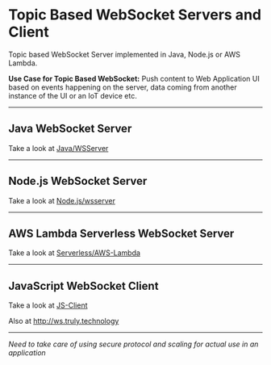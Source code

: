 # Topic Based WebSocket Servers and Client

Topic based WebSocket Server implemented in Java, Node.js or AWS Lambda.

**Use Case for Topic Based WebSocket:**
Push content to Web Application UI based on events happening on the server, data coming from another instance of the UI or an IoT device etc.

** **
## Java WebSocket Server
Take a look at [Java/WSServer](Java/WSServer)


** **
## Node.js WebSocket Server
Take a look at [Node.js/wsserver](Node.js/wsserver)


** **
## AWS Lambda Serverless WebSocket Server
Take a look at [Serverless/AWS-Lambda](Serverless/AWS-Lambda)


** **
## JavaScript WebSocket Client
Take a look at [JS-Client](JS-Client)

Also at http://ws.truly.technology

** **
*Need to take care of using secure protocol and scaling for actual use in an application*
